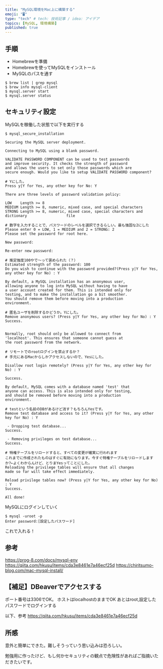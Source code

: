 ```yaml
---
title: "MySQL環境をMac上に構築する"
emoji: "🖥"
type: "tech" # tech: 技術記事 / idea: アイデア
topics: [MySQL, 環境構築]
published: true
---
```


## 手順

- Homebrewを準備
- Homebrewを使ってMySQLをインストール
- MySQLのパスを通す

```
$ brew list | grep mysql
$ brew info mysql-client
$ mysql.server start
$ mysql.server status
```

## セキュリティ設定

MySQLを稼働した状態で以下を実行する

```
$ mysql_secure_installation

Securing the MySQL server deployment.

Connecting to MySQL using a blank password.

VALIDATE PASSWORD COMPONENT can be used to test passwords
and improve security. It checks the strength of password
and allows the users to set only those passwords which are
secure enough. Would you like to setup VALIDATE PASSWORD component?

# Yにした。
Press y|Y for Yes, any other key for No: Y

There are three levels of password validation policy:

LOW    Length >= 8
MEDIUM Length >= 8, numeric, mixed case, and special characters
STRONG Length >= 8, numeric, mixed case, special characters and dictionary                  file

# 数字を入力することで、パスワードのレベルを選択できるらしい。最も強固な2にした
Please enter 0 = LOW, 1 = MEDIUM and 2 = STRONG: 2
Please set the password for root here.

New password:

Re-enter new password:

# 推定強度100やで〜って褒められた（？）
Estimated strength of the password: 100
Do you wish to continue with the password provided?(Press y|Y for Yes, any other key for No) : Y

By default, a MySQL installation has an anonymous user,
allowing anyone to log into MySQL without having to have
a user account created for them. This is intended only for
testing, and to make the installation go a bit smoother.
You should remove them before moving into a production
environment.

# 匿名ユーザを削除するかどうか。Yにした。
Remove anonymous users? (Press y|Y for Yes, any other key for No) : Y
Success.


Normally, root should only be allowed to connect from
'localhost'. This ensures that someone cannot guess at
the root password from the network.

# リモートでのrootログインを禁止するか？
# 手元にあるMacからしかアクセスしないので、Yesにした。

Disallow root login remotely? (Press y|Y for Yes, any other key for No) : Y

Success.

By default, MySQL comes with a database named 'test' that
anyone can access. This is also intended only for testing,
and should be removed before moving into a production
environment.

# testという名前のDBがあるけど消す？もちろんYesです。
Remove test database and access to it? (Press y|Y for Yes, any other key for No) : Y

 - Dropping test database...
Success.

 - Removing privileges on test database...
Success.

# 特権テーブルをリロードすると、すべての変更が確実に行われます
これまでに作成されたものはすぐに有効になります。今すぐ特権テーブルをリロードしますか?←よくわからんけど、とりまYesってことにした。
Reloading the privilege tables will ensure that all changes
made so far will take effect immediately.

Reload privilege tables now? (Press y|Y for Yes, any other key for No) : Y
Success.

All done!
```

MySQLにログインしていく

```
$ mysql -uroot -p
Enter password:[設定したパスワード]
```

これで入れる！

## 参考

https://prog-8.com/docs/mysql-env
https://qiita.com/hkusu/items/cda3e8461e7a46ecf25d
https://chiritsumo-blog.com/mac-mysql-install/

## 【補足】DBeaverでアクセスする

ポート番号は3306でOK。
ホストはlocalhostのままでOK
あとはroot,設定したパスワードでログインする

以下、参考
https://qiita.com/hkusu/items/cda3e8461e7a46ecf25d

## 所感

意外と簡単にできた。難しそうっていう思い込みは恐ろしい。

勉強用に作ったけど、もし何かセキュリティの観点で危険性があればご指摘いただきたいです。